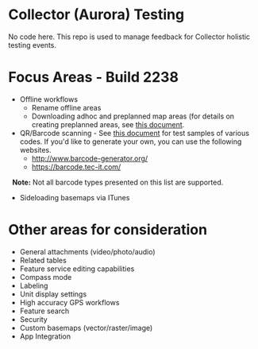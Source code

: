 # Collector (Aurora) Testing
No code here. This repo is used to manage feedback for Collector holistic testing events.

# Focus Areas - Build 2238
- Offline workflows
   - Rename offline areas 
   - Downloading adhoc and preplanned map areas (for details on creating preplanned areas, see [this document](https://esri.box.com/s/98csd5uf5cx35fyqqj896zez5ejyxbal).
- QR/Barcode scanning - See [this document](https://esri.box.com/s/196aczrf60xy4fwhvz3kcf33yxk5n3hk) for test samples of various codes. If you'd like to generate your own, you can use the following websites.
   - http://www.barcode-generator.org/
   - https://barcode.tec-it.com/
   
   **Note:** Not all barcode types presented on this list are supported. 
- Sideloading basemaps via ITunes

# Other areas for consideration
- General attachments (video/photo/audio)
- Related tables
- Feature service editing capabilities 
- Compass mode
- Labeling
- Unit display settings
- High accuracy GPS workflows
- Feature search
- Security
- Custom basemaps (vector/raster/image)
- App Integration
